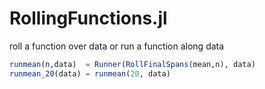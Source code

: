 # RollingFunctions.jl
roll a function over data or run a function along data

```julia
runmean(n,data)  = Runner(RollFinalSpans(mean,n), data)
runmean_20(data) = runmean(20, data)
```
